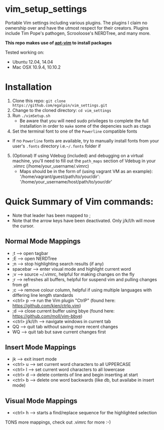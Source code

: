 vim_setup_settings
==================
Portable Vim settings including various plugins.
The plugins I claim no ownership over and have the utmost respect for their creators.  Plugins include Tim Pope's pathogen, Scrooloose's NERDTree, and many more.

__This repo makes use of [apt-vim](https://github.com/egalpin/apt-vim) to install packages__

Tested working on:
  - Ubuntu 12.04, 14.04
  - Mac OSX 10.9.4, 10.10.2

Installation
===================
1. Clone this repo: ```git clone https://github.com/egalpin/vim_settings.git```
2. Change to the cloned directory: ```cd vim_settings```
3. Run ```./vimSetup.sh```
    - Be aware that you will need sudo privileges to complete the full installation in order to ```make``` some of the depencies such as ctags
4. Set the terminal font to one of the `Powerline` compatible fonts
  - If no `Powerline` fonts are available, try to manually install fonts from your user's `.fonts` directory i.e.```~/.fonts``` folder if 
5. (Optional) If using Vdebug (included) and debugging on a virtual machine, you'll need to fill out the ```path_maps``` section of Vdebug in your .vimrc (/home/your_username/.vimrc)
    - Maps should be in the form of (using vagrant VM as an example): '/home/vagrant/guest/path/to/your/dir': '/home/your_username/host/path/to/your/dir'


Quick Summary of Vim commands:
===============================
  - Note that leader has been mapped to ;
  - Note that the arrow keys have been deactivated.  Only j/k/l/h will move the cursor.


Normal Mode Mappings
-----------------------------------------------------
  - ;t --> open tagbar
  - ;E --> open NERDTree
  - ;n --> stop highlighting search results (if any)
  - spacebar --> enter visual mode and highlight current word
  - ;v --> source ~/.vimrc, helpful for making changes on the fly
  - ;r --> refreshes all buffers, helpful for suspend vim and pulling changes from git
  - ;c --> remove colour column, helpful if using multiple languages with differing line length standards
  - \<ctrl\> p --> run the Vim plugin "CtrlP" (found here:  https://github.com/kien/ctrlp.vim)
  - ;d --> close current buffer using bbye (found here:  https://github.com/moll/vim-bbye)
  - \<ctrl\> j/k/l/h --> navigate windows in current tab
  - QQ --> quit tab without saving more recent changes
  - WQ --> quit tab but save current changes first


Insert Mode Mappings
-----------------------------------------------------
  - jk --> exit insert mode
  - \<ctrl\> u --> set current word characters to all UPPERCASE
  - \<ctrl\> l --> set current word characters to all lowercase
  - \<ctrl\> d --> delete contents of line and begin inserting at start
  - \<ctrl\> b --> delete one word backwards (like db, but availabe in insert mode)


<b>Visual Mode Mappings</b>
-----------------------------------------------------
  - \<ctrl\> h --> starts a find/replace sequence for the highlighted selection

TONS more mappings, check out .vimrc for more :-)
  
